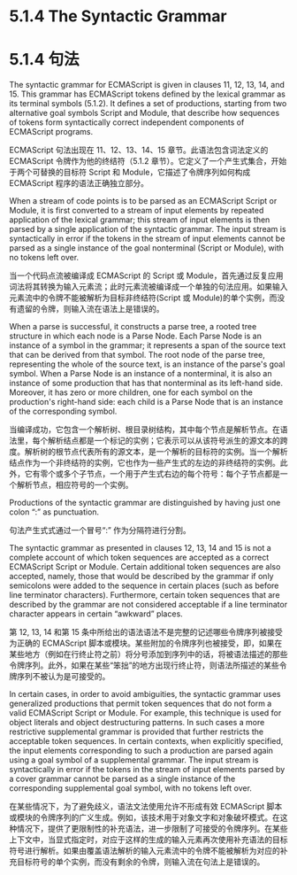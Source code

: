 # 5.1.4 The Syntactic Grammar

# 5.1.4 句法

The syntactic grammar for ECMAScript is given in clauses 11, 12, 13, 14, and 15. This grammar has ECMAScript tokens defined by the lexical grammar as its terminal symbols (5.1.2). It defines a set of productions, starting from two alternative goal symbols Script and Module, that describe how sequences of tokens form syntactically correct independent components of ECMAScript programs.

ECMAScript 句法出现在 11、12、13、14、15 章节。此语法包含词法定义的 ECMAScript 令牌作为他的终结符（5.1.2 章节）。它定义了一个产生式集合，开始于两个可替换的目标符 Script 和 Module，它描述了令牌序列如何构成 ECMAScript 程序的语法正确独立部分。

When a stream of code points is to be parsed as an ECMAScript Script or Module, it is first converted to a stream of input elements by repeated application of the lexical grammar; this stream of input elements is then parsed by a single application of the syntactic grammar. The input stream is syntactically in error if the tokens in the stream of input elements cannot be parsed as a single instance of the goal nonterminal (Script or Module), with no tokens left over.

当一个代码点流被编译成 ECMAScript 的 Script 或 Module，首先通过反复应用词法将其转换为输入元素流；此时元素流被编译成一个单独的句法应用。如果输入元素流中的令牌不能被解析为目标非终结符(Script 或 Module)的单个实例，而没有遗留的令牌，则输入流在语法上是错误的。

When a parse is successful, it constructs a parse tree, a rooted tree structure in which each node is a Parse Node. Each Parse Node is an instance of a symbol in the grammar; it represents a span of the source text that can be derived from that symbol. The root node of the parse tree, representing the whole of the source text, is an instance of the parse's goal symbol. When a Parse Node is an instance of a nonterminal, it is also an instance of some production that has that nonterminal as its left-hand side. Moreover, it has zero or more children, one for each symbol on the production's right-hand side: each child is a Parse Node that is an instance of the corresponding symbol.

当编译成功，它包含一个解析树、根目录树结构，其中每个节点是解析节点。在语法里，每个解析结点都是一个标记的实例；它表示可以从该符号派生的源文本的跨度。解析树的根节点代表所有的源文本，是一个解析的目标符的实例。当一个解析结点作为一个非终结符的实例，它也作为一些产生式的左边的非终结符的实例。此外，它有零个或多个子节点，一个用于产生式右边的每个符号：每个子节点都是一个解析节点，相应符号的一个实例。

Productions of the syntactic grammar are distinguished by having just one colon “:” as punctuation.

句法产生式式通过一个冒号“:” 作为分隔符进行分割。

The syntactic grammar as presented in clauses 12, 13, 14 and 15 is not a complete account of which token sequences are accepted as a correct ECMAScript Script or Module. Certain additional token sequences are also accepted, namely, those that would be described by the grammar if only semicolons were added to the sequence in certain places (such as before line terminator characters). Furthermore, certain token sequences that are described by the grammar are not considered acceptable if a line terminator character appears in certain “awkward” places.

第 12, 13, 14 和第 15 条中所给出的语法语法不是完整的记述哪些令牌序列被接受为正确的 ECMAScript 脚本或模块。某些附加的令牌序列也被接受，即，如果在某些地方（例如在行终止符之前）将分号添加到序列中的话，将被语法描述的那些令牌序列。此外，如果在某些“笨拙”的地方出现行终止符，则语法所描述的某些令牌序列不被认为是可接受的。

In certain cases, in order to avoid ambiguities, the syntactic grammar uses generalized productions that permit token sequences that do not form a valid ECMAScript Script or Module. For example, this technique is used for object literals and object destructuring patterns. In such cases a more restrictive supplemental grammar is provided that further restricts the acceptable token sequences. In certain contexts, when explicitly specified, the input elements corresponding to such a production are parsed again using a goal symbol of a supplemental grammar. The input stream is syntactically in error if the tokens in the stream of input elements parsed by a cover grammar cannot be parsed as a single instance of the corresponding supplemental goal symbol, with no tokens left over.

在某些情况下，为了避免歧义，语法文法使用允许不形成有效 ECMAScript 脚本或模块的令牌序列的广义生成。例如，该技术用于对象文字和对象破坏模式。在这种情况下，提供了更限制性的补充语法，进一步限制了可接受的令牌序列。在某些上下文中，当显式指定时，对应于这样的生成的输入元素再次使用补充语法的目标符号进行解析。如果由覆盖语法解析的输入元素流中的令牌不能被解析为对应的补充目标符号的单个实例，而没有剩余的令牌，则输入流在句法上是错误的。
